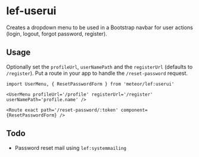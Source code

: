 # lef-userui

Creates a dropdown menu to be used in a Bootstrap navbar for user actions (login, logout, forgot password, register).

## Usage

Optionally set the `profileUrl`, `userNamePath` and the `registerUrl` (defaults to `/register`). Put a route in your app to handle the `/reset-password` request.

```JSX
import UserMenu, { ResetPasswordForm } from 'meteor/lef:userui'

<UserMenu profileUrl='/profile' registerUrl='/register' userNamePath='profile.name' />

<Route exact path='/reset-password/:token' component={ResetPasswordForm} />
```

## Todo

- Password reset mail using `lef:systemmailing`